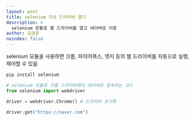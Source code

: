 ```yaml
---
layout: post
title: selenium 가상 드라이버 열기
description: >
  selenium 모듈로 웹 드라이버를 열고 네이버로 이동
author: 김성훈
noindex: false
---
```


selenium 모듈을 사용하면 크롬, 파이어폭스, 엣지 등의 웹 드라이버를 자동으로 실행, 제어할 수 있음

```bash
pip install selenium
```

```python
# selenium 모듈로 크롬 드라이버에서 네이버로 접속하는 코드
from selenium import webdriver

driver = webdriver.Chrome() # 드라이버 초기화

driver.get("https://naver.com")
```
